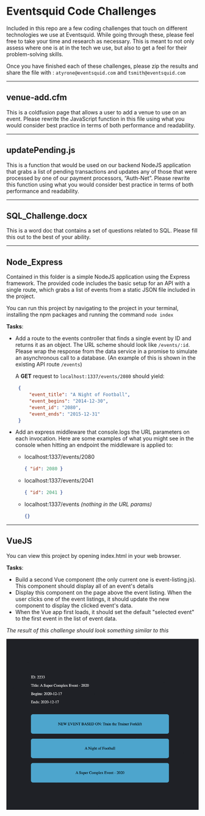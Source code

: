 # Eventsquid Code Challenges

Included in this repo are a few coding challenges that touch on different technologies we use at Eventsquid. While going through these, please feel free to take your time and research as necessary. This is meant to not only assess where one is at in the tech we use, but also to get a feel for their problem-solving skills.

Once you have finished each of these challenges, please zip the results and share the file with : `atyrone@eventsquid.com` and `tsmith@eventsquid.com`

---

## venue-add.cfm
This is a coldfusion page that allows a user to add a venue to use on an event. Please rewrite the JavaScript function in this file using what you would consider best practice in terms of both performance and readability.

---

## updatePending.js
This is a function that would be used on our backend NodeJS application that grabs a list of pending transactions and updates any of those that were processed by one of our payment processors, “Auth-Net”. Please rewrite this function using what you would consider best practice in terms of both performance and readability.


---

## SQL_Challenge.docx

This is a word doc that contains a set of questions related to SQL. Please fill this out to the best of your ability.

---

## Node_Express

Contained in this folder is a simple NodeJS application using the Express framework. The provided code includes the basic setup for an API with a single route, which grabs a list of events from a static JSON file included in the project.

You can run this project by navigating to the project in your terminal, installing the npm packages and running the command `node index`

__Tasks__:

- Add a route to the events controller that finds a single event by ID and returns it as an object. The URL scheme should look like `/events/:id`. Please wrap the response from the data service in a promise to simulate an asynchronous call to a database. (An example of this is shown in the existing API route `/events`)
    
   A __GET__ request to `localhost:1337/events/2080` should yield:

   ```json
    {
        "event_title": "A Night of Football",
        "event_begins": "2014-12-30",
        "event_id": "2080",
        "event_ends": "2015-12-31"
    }
   ```
- Add an express middleware that console.logs the URL parameters on each invocation. Here are some examples of what you might see in the console when hitting an endpoint the middleware is applied to:
    - localhost:1337/events/2080 
        ``` json
        { "id": 2080 }
        ```
    - localhost:1337/events/2041
        ```json
        { "id": 2041 }
        ```
    - localhost:1337/events *(nothing in the URL params)*
        ```json
        {}
        ```

---

## VueJS
You can view this project by opening index.html in your web browser.

__Tasks__: 

- Build a second Vue component (the only current one is event-listing.js). This component should display all of an event's details
- Display this component on the page above the event listing. When the user clicks one of the event listings, it should update the new component to display the clicked event's data.
- When the Vue app first loads, it should set the default "selected event" to the first event in the list of event data.

*The result of this challenge should look something similar to this*

![CompletedVueChallenge](/VueJS/result.gif)
